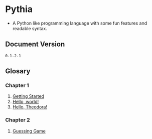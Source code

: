 # Pythia

- A Python like programming language with some fun features and readable syntax.

## Document Version

`0.1.2.1`

## Glosary

### Chapter 1

1. [Getting Started](BOOK\1\getting_started.md)
2. [Hello, world!](BOOK\1\hello_world.md)
3. [Hello, Theodora!](BOOK\1\hello_theo.md)

### Chapter 2

1. [Guessing Game](BOOK\2\guess_game.md)
